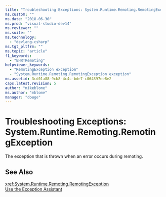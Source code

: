 ```yaml
---
title: "Troubleshooting Exceptions: System.Runtime.Remoting.RemotingException | Microsoft Docs"
ms.custom: ""
ms.date: "2018-06-30"
ms.prod: "visual-studio-dev14"
ms.reviewer: ""
ms.suite: ""
ms.technology: 
  - "devlang-csharp"
ms.tgt_pltfrm: ""
ms.topic: "article"
f1_keywords: 
  - "EHRTRemoting"
helpviewer_keywords: 
  - "RemotingException exception"
  - "System.Runtime.Remoting.RemotingException exception"
ms.assetid: 3cd01a88-9cb8-4c4c-bde7-c064897ee8e2
caps.latest.revision: 5
author: "mikeblome"
ms.author: "mblome"
manager: "douge"
---
```

# Troubleshooting Exceptions: System.Runtime.Remoting.RemotingException
The exception that is thrown when an error occurs during remoting.  
  
## See Also  
 <xref:System.Runtime.Remoting.RemotingException>   
 [Use the Exception Assistant](../Topic/How%20to:%20Use%20the%20Exception%20Assistant.md)